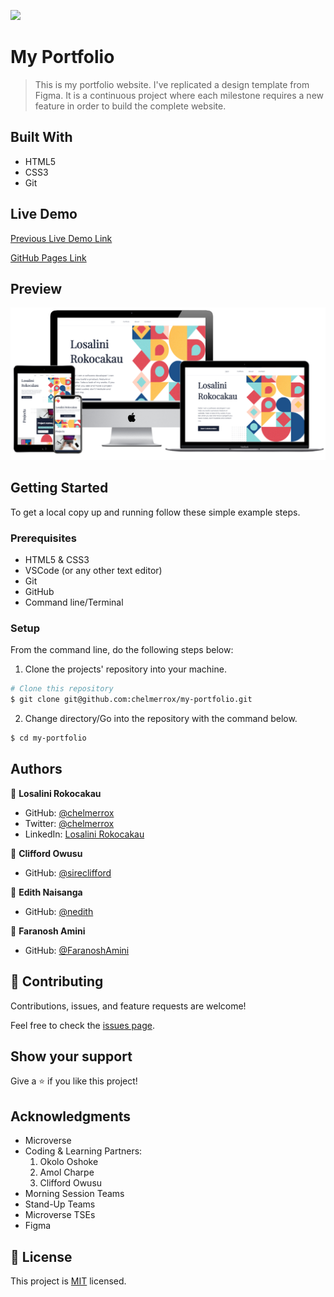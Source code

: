 ![](https://img.shields.io/badge/Microverse-blueviolet)

# My Portfolio

> This is my portfolio website. I've replicated a design template from Figma. It is a continuous project where each milestone requires a new feature in order to build the complete website.


## Built With

- HTML5
- CSS3
- Git

## Live Demo

[Previous Live Demo Link](https://raw.githack.com/chelmerrox/my-portfolio/main/index.html)

[GitHub Pages Link](https://chelmerrox.github.io/my-portfolio/)

## Preview

![Website preview](images/preview.png)

## Getting Started

To get a local copy up and running follow these simple example steps.

### Prerequisites

- HTML5 & CSS3 
- VSCode (or any other text editor)
- Git
- GitHub
- Command line/Terminal

### Setup

From the command line, do the following steps below:

1. Clone the projects' repository into your machine.

```bash
# Clone this repository
$ git clone git@github.com:chelmerrox/my-portfolio.git

```
2. Change directory/Go into the repository with the command below.

```bash
$ cd my-portfolio

```

## Authors

👤 **Losalini Rokocakau**

- GitHub: [@chelmerrox](https://github.com/chelmerrox)
- Twitter: [@chelmerrox](https://twitter.com/chelmerrox)
- LinkedIn: [Losalini Rokocakau](https://linkedin.com/in/losalini-rokocakau)

👤 **Clifford Owusu**

- GitHub: [@sireclifford](https://github.com/sireclifford)


👤 **Edith Naisanga**

- GitHub: [@nedith](https://github.com/nedith)

👤 **Faranosh Amini**

- GitHub: [@FaranoshAmini](https://github.com/FaranoshAmini)

## 🤝 Contributing

Contributions, issues, and feature requests are welcome!

Feel free to check the [issues page](https://github.com/chelmerrox/my-portfolio/issues).

## Show your support

Give a ⭐️ if you like this project!

## Acknowledgments

- Microverse
- Coding & Learning Partners: 
  1. Okolo Oshoke
  2. Amol Charpe 
  3. Clifford Owusu
- Morning Session Teams
- Stand-Up Teams
- Microverse TSEs
- Figma 

## 📝 License

This project is [MIT](./MIT.md) licensed.